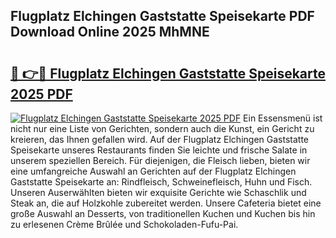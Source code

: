 ## Flugplatz Elchingen Gaststatte Speisekarte PDF Download Online 2025 MhMNE

# <h2><a href="http://gc8plg.nevu.top/?p=Flugplatz+Elchingen+Gaststatte+Speisekarte">🔗 👉🔴 Flugplatz Elchingen Gaststatte Speisekarte 2025 PDF</a></h2>

[![Flugplatz Elchingen Gaststatte Speisekarte 2025 PDF](https://i.imgur.com/dBaPXMq.png)](http://gc8plg.nevu.top/?p=Flugplatz+Elchingen+Gaststatte+Speisekarte)
Ein Essensmenü ist nicht nur eine Liste von Gerichten, sondern auch die Kunst, ein Gericht zu kreieren, das Ihnen gefallen wird. Auf der Flugplatz Elchingen Gaststatte Speisekarte unseres Restaurants finden Sie leichte und frische Salate in unserem speziellen Bereich. Für diejenigen, die Fleisch lieben, bieten wir eine umfangreiche Auswahl an Gerichten auf der Flugplatz Elchingen Gaststatte Speisekarte an: Rindfleisch, Schweinefleisch, Huhn und Fisch. Unseren Auserwählten bieten wir exquisite Gerichte wie Schaschlik und Steak an, die auf Holzkohle zubereitet werden. Unsere Cafeteria bietet eine große Auswahl an Desserts, von traditionellen Kuchen und Kuchen bis hin zu erlesenen Crème Brûlée und Schokoladen-Fufu-Pai.
